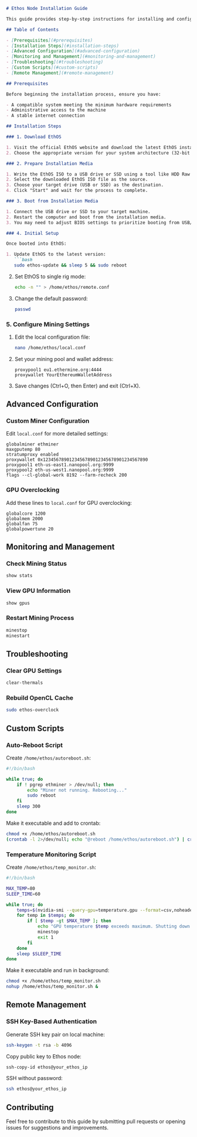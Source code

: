 ```markdown
# Ethos Node Installation Guide

This guide provides step-by-step instructions for installing and configuring an Ethos node.

## Table of Contents

- [Prerequisites](#prerequisites)
- [Installation Steps](#installation-steps)
- [Advanced Configuration](#advanced-configuration)
- [Monitoring and Management](#monitoring-and-management)
- [Troubleshooting](#troubleshooting)
- [Custom Scripts](#custom-scripts)
- [Remote Management](#remote-management)

## Prerequisites

Before beginning the installation process, ensure you have:

- A compatible system meeting the minimum hardware requirements
- Administrative access to the machine
- A stable internet connection

## Installation Steps

### 1. Download EthOS

1. Visit the official EthOS website and download the latest EthOS installation file.
2. Choose the appropriate version for your system architecture (32-bit or 64-bit).

### 2. Prepare Installation Media

1. Write the EthOS ISO to a USB drive or SSD using a tool like HDD Raw Copy Tool.
2. Select the downloaded EthOS ISO file as the source.
3. Choose your target drive (USB or SSD) as the destination.
4. Click "Start" and wait for the process to complete.

### 3. Boot from Installation Media

1. Connect the USB drive or SSD to your target machine.
2. Restart the computer and boot from the installation media.
3. You may need to adjust BIOS settings to prioritize booting from USB/SSD.

### 4. Initial Setup

Once booted into EthOS:

1. Update EthOS to the latest version:
   ```bash
   sudo ethos-update && sleep 5 && sudo reboot
   ```

2. Set EthOS to single rig mode:
   ```bash
   echo -n "" > /home/ethos/remote.conf
   ```

3. Change the default password:
   ```bash
   passwd
   ```

### 5. Configure Mining Settings

1. Edit the local configuration file:
   ```bash
   nano /home/ethos/local.conf
   ```

2. Set your mining pool and wallet address:
   ```
   proxypool1 eu1.ethermine.org:4444
   proxywallet YourEthereumWalletAddress
   ```

3. Save changes (Ctrl+O, then Enter) and exit (Ctrl+X).

## Advanced Configuration

### Custom Miner Configuration

Edit `local.conf` for more detailed settings:

```
globalminer ethminer
maxgputemp 80
stratumproxy enabled
proxywallet 0x1234567890123456789012345678901234567890
proxypool1 eth-us-east1.nanopool.org:9999
proxypool2 eth-us-west1.nanopool.org:9999
flags --cl-global-work 8192 --farm-recheck 200
```

### GPU Overclocking

Add these lines to `local.conf` for GPU overclocking:

```
globalcore 1200
globalmem 2000
globalfan 75
globalpowertune 20
```

## Monitoring and Management

### Check Mining Status

```bash
show stats
```

### View GPU Information

```bash
show gpus
```

### Restart Mining Process

```bash
minestop
minestart
```

## Troubleshooting

### Clear GPU Settings

```bash
clear-thermals
```

### Rebuild OpenCL Cache

```bash
sudo ethos-overclock
```

## Custom Scripts

### Auto-Reboot Script

Create `/home/ethos/autoreboot.sh`:

```bash
#!/bin/bash

while true; do
    if ! pgrep ethminer > /dev/null; then
        echo "Miner not running. Rebooting..."
        sudo reboot
    fi
    sleep 300
done
```

Make it executable and add to crontab:

```bash
chmod +x /home/ethos/autoreboot.sh
(crontab -l 2>/dev/null; echo "@reboot /home/ethos/autoreboot.sh") | crontab -
```

### Temperature Monitoring Script

Create `/home/ethos/temp_monitor.sh`:

```bash
#!/bin/bash

MAX_TEMP=80
SLEEP_TIME=60

while true; do
    temps=$(nvidia-smi --query-gpu=temperature.gpu --format=csv,noheader,nounits)
    for temp in $temps; do
        if [ $temp -gt $MAX_TEMP ]; then
            echo "GPU temperature $temp exceeds maximum. Shutting down miner."
            minestop
            exit 1
        fi
    done
    sleep $SLEEP_TIME
done
```

Make it executable and run in background:

```bash
chmod +x /home/ethos/temp_monitor.sh
nohup /home/ethos/temp_monitor.sh &
```

## Remote Management

### SSH Key-Based Authentication

Generate SSH key pair on local machine:

```bash
ssh-keygen -t rsa -b 4096
```

Copy public key to Ethos node:

```bash
ssh-copy-id ethos@your_ethos_ip
```

SSH without password:

```bash
ssh ethos@your_ethos_ip
```

## Contributing

Feel free to contribute to this guide by submitting pull requests or opening issues for suggestions and improvements.



